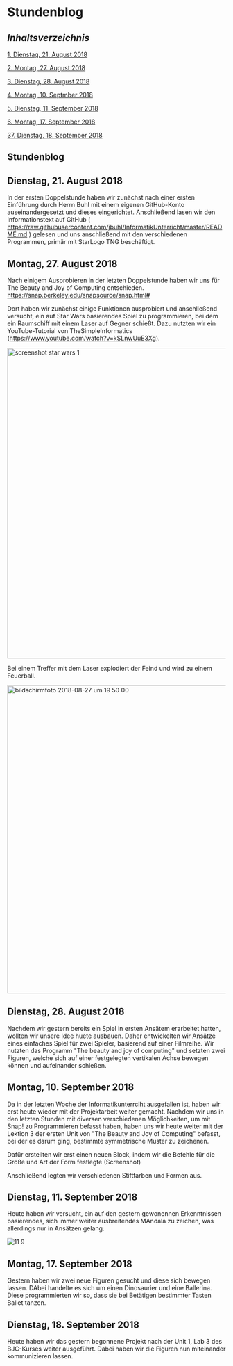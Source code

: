 # Stundenblog

## *Inhaltsverzeichnis*

[1. Dienstag, 21. August 2018](#1)  

[2.  Montag, 27. August 2018](#2)  

[3. Dienstag, 28. August 2018](#3)

[4. Montag, 10. Septmber 2018](#4)

[5. Dienstag, 11. September 2018](#5)

[6. Montag, 17. September 2018](#6)

[37. Dienstag, 18. September 2018](#7)






## Stundenblog

## <a name="1"></a> Dienstag, 21. August 2018

In der ersten Doppelstunde haben wir zunächst nach einer ersten Einführung durch Herrn Buhl mit einem eigenen GitHub-Konto 
auseinandergesetzt und dieses eingerichtet. Anschließend lasen wir den Informationstext auf GitHub ( https://raw.githubusercontent.com/jbuhl/InformatikUnterricht/master/README.md ) 
gelesen und uns anschließend mit den verschiedenen Programmen, primär mit StarLogo TNG beschäftigt. 

## <a name="2"></a>Montag, 27. August 2018

Nach einigem Ausprobieren in der letzten Doppelstunde haben wir uns für The Beauty and Joy of Computing entschieden.
https://snap.berkeley.edu/snapsource/snap.html#

Dort haben wir zunächst einige Funktionen ausprobiert und anschließend versucht, ein auf Star Wars basierendes Spiel zu programmieren, bei dem ein Raumschiff mit einem Laser auf Gegner schießt. Dazu nutzten wir ein YouTube-Tutorial von TheSimpleInformatics (https://www.youtube.com/watch?v=kSLnwUuE3Xg).

<img width="715" alt="screenshot star wars 1" src="https://user-images.githubusercontent.com/42578525/44679009-11e75b00-aa3a-11e8-935d-5ced46ac6dd9.png">

Bei einem Treffer mit dem Laser explodiert der Feind und wird zu einem Feuerball. 

<img width="709" alt="bildschirmfoto 2018-08-27 um 19 50 00" src="https://user-images.githubusercontent.com/42578525/44679352-07799100-aa3b-11e8-867c-0cc9d716708d.png">

## <a name="3"></a>Dienstag, 28. August 2018

Nachdem wir gestern bereits ein Spiel in ersten Ansätem erarbeitet hatten, wollten wir unsere Idee huete ausbauen. Daher entwickelten wir Ansätze eines einfaches Spiel für zwei Spieler, basierend auf einer Filmreihe. Wir nutzten das Programm "The beauty and joy of computing" und setzten zwei Figuren, welche sich auf einer festgelegten vertikalen Achse bewegen können und aufeinander schießen.

## <a name="4"></a>Montag, 10. September 2018

Da in der letzten Woche der Informatikunterrciht ausgefallen ist, haben wir erst heute wieder mit der Projektarbeit weiter gemacht. Nachdem wir uns in den letzten Stunden mit diversen verschiedenen Möglichkeiten, um mit Snap! zu Programmieren befasst haben, haben  uns wir heute weiter mit der Lektion 3 der ersten Unit von "The Beauty and Joy of Computing" befasst, bei der es darum ging, bestimmte symmetrische Muster zu zeichenen. 

Dafür erstellten wir erst einen neuen Block, indem wir die Befehle für die Größe und Art der Form festlegte (Screenshot)

Anschließend legten wir verschiedenen Stiftfarben und Formen aus.


## <a name="5"></a>  Dienstag, 11. September 2018

Heute haben wir versucht, ein auf den gestern gewonennen Erkenntnissen basierendes, sich immer weiter ausbreitendes MAndala zu zeichen, was allerdings nur in Ansätzen gelang.

![11 9](https://user-images.githubusercontent.com/42578525/45364633-2a26b080-b5ca-11e8-9d66-85b144c01568.PNG)


## <a name="6"></a> Montag, 17. September 2018

Gestern haben wir zwei neue Figuren gesucht und diese sich bewegen lassen. DAbei handelte es sich um einen Dinosaurier und eine Ballerina. Diese programmierten wir so, dass sie bei Betätigen bestimmter Tasten Ballet tanzen. 


## <a name="7"></a> Dienstag, 18. September 2018

Heute haben wir das gestern begonnene Projekt nach der Unit 1, Lab 3 des BJC-Kurses weiter ausgeführt. Dabei haben wir die Figuren nun miteinander kommunizieren lassen. 
